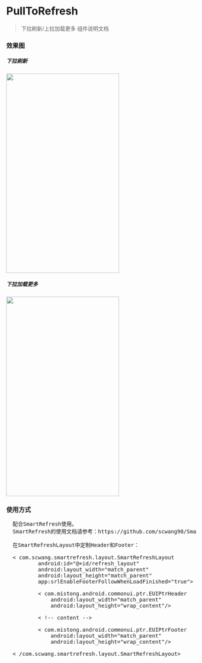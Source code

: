 # PullToRefresh

> 下拉刷新/上拉加载更多 组件说明文档

### 效果图

 ##### 下拉刷新
 <img src="./ptr_1.gif" width="300" height="530">

 ##### 下拉加载更多
 <img src="./ptr_2.gif" width="300" height="530">

### 使用方式
<pre>
  配合SmartRefresh使用。
  SmartRefresh的使用文档请参考：https://github.com/scwang90/SmartRefreshLayout

  在SmartRefreshLayout中定制Header和Footer：

  < com.scwang.smartrefresh.layout.SmartRefreshLayout
          android:id="@+id/refresh_layout"
          android:layout_width="match_parent"
          android:layout_height="match_parent"
          app:srlEnableFooterFollowWhenLoadFinished="true">

          < com.mistong.android.commonui.ptr.EUIPtrHeader
              android:layout_width="match_parent"
              android:layout_height="wrap_content"/>

          < !-- content -->

          < com.mistong.android.commonui.ptr.EUIPtrFooter
              android:layout_width="match_parent"
              android:layout_height="wrap_content"/>

  < /com.scwang.smartrefresh.layout.SmartRefreshLayout>
</pre>